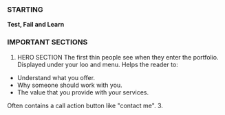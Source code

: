 ### STARTING
**Test, Fail and Learn**

### IMPORTANT SECTIONS
  1. HERO SECTION
The first thin people see when they enter the portfolio.
Displayed under your loo and menu.
Helps the reader to:
  - Understand what you offer.
  - Why someone should work with you.
  - The value that you provide with your services.

Often contains a call action button like "contact me".
  3. 
